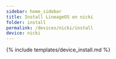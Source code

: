```yaml
---
sidebar: home_sidebar
title: Install LineageOS on nicki
folder: install
permalink: /devices/nicki/install
device: nicki
---
```

{% include templates/device_install.md %}
